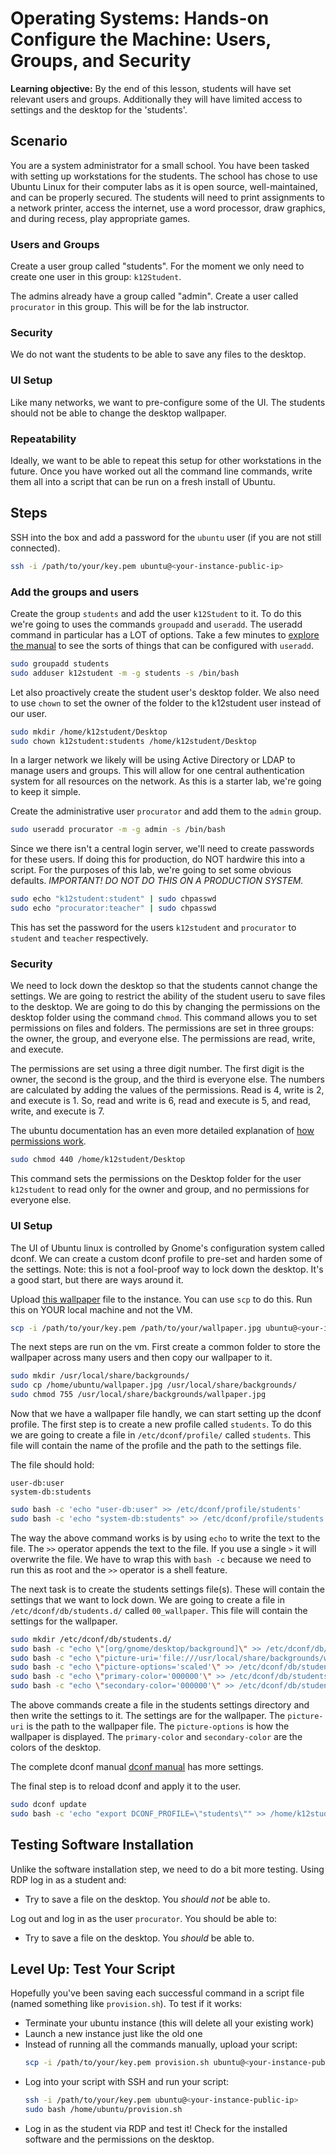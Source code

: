 <h1>
  <span class="headline">Operating Systems: Hands-on</span>
  <span class="subhead">Configure the Machine: Users, Groups, and Security</span>
</h1>


**Learning objective:** By the end of this lesson, students will have set relevant users and groups. Additionally they will have limited access to settings and the desktop for the 'students'.

## Scenario

You are a system administrator for a small school. You have been tasked with setting up workstations for the students. The school has chose to use Ubuntu Linux for their computer labs as it is open source, well-maintained, and can be properly secured. The students will need to print assignments to a network printer, access the internet, use a word processor, draw graphics, and during recess, play appropriate games. 

### Users and Groups

Create a user group called "students". For the moment we only need to create one user in this group: `k12Student`.

The admins already have a group called "admin". Create a user called `procurator` in this group. This will be for the lab instructor.

### Security

We do not want the students to be able to save any files to the desktop.

### UI Setup

Like many networks, we want to pre-configure some of the UI. The students should not be able to change the desktop wallpaper.

### Repeatability

Ideally, we want to be able to repeat this setup for other workstations in the future. Once you have worked out all the command line commands, write them all into a script that can be run on a fresh install of Ubuntu.

## Steps

SSH into the box and add a password for the `ubuntu` user (if you are not still connected).

```bash
ssh -i /path/to/your/key.pem ubuntu@<your-instance-public-ip>
```

### Add the groups and users

Create the group `students` and add the user `k12Student` to it. To do this we're going to uses the commands `groupadd` and `useradd`. The useradd command in particular has a LOT of options. Take a few minutes to [explore the manual](https://manpages.ubuntu.com/manpages/xenial/man8/useradd.8.html) to see the sorts of things that can be configured with `useradd`.

```bash
sudo groupadd students
sudo adduser k12student -m -g students -s /bin/bash
```

Let also proactively create the student user's desktop folder. We also need to use `chown` to set the owner of the folder to the k12student user instead of our user.

```bash
sudo mkdir /home/k12student/Desktop
sudo chown k12student:students /home/k12student/Desktop
```

In a larger network we likely will be using Active Directory or LDAP to manage users and groups. This will allow for one central authentication system for all resources on the network. As this is a starter lab, we're going to keep it simple.

Create the administrative user `procurator` and add them to the `admin` group.

```bash
sudo useradd procurator -m -g admin -s /bin/bash
```

Since we there isn't a central login server, we'll need to create passwords for these users. If doing this for production, do NOT hardwire this into a script. For the purposes of this lab, we're going to set some obvious defaults. *IMPORTANT! DO NOT DO THIS ON A PRODUCTION SYSTEM.*

```bash
sudo echo "k12student:student" | sudo chpasswd
sudo echo "procurator:teacher" | sudo chpasswd
```

This has set the password for the users `k12student` and `procurator` to `student` and `teacher` respectively.

### Security

We need to lock down the desktop so that the students cannot change the settings. We are going to restrict the ability of the student useru to save files to the desktop. We are going to do this by changing the permissions on the desktop folder using the command `chmod`. This command allows you to set permissions on files and folders. The permissions are set in three groups: the owner, the group, and everyone else. The permissions are read, write, and execute. 

The permissions are set using a three digit number. The first digit is the owner, the second is the group, and the third is everyone else. The numbers are calculated by adding the values of the permissions. Read is 4, write is 2, and execute is 1. So, read and write is 6, read and execute is 5, and read, write, and execute is 7. 

The ubuntu documentation has an even more detailed explanation of [how permissions work](https://help.ubuntu.com/community/FilePermissions).

```bash
sudo chmod 440 /home/k12student/Desktop
```

This command sets the permissions on the Desktop folder for the user `k12student` to read only for the owner and group, and no permissions for everyone else.

### UI Setup

The UI of Ubuntu linux is controlled by Gnome's configuration system called dconf. We can create a custom dconf profile to pre-set and harden some of the settings. Note: this is not a fool-proof way to lock down the desktop. It's a good start, but there are ways around it.

Upload [this wallpaper](./assets/wallpaper.jpg) file to the instance. You can use `scp` to do this. Run this on YOUR local machine and not the VM.

```bash
scp -i /path/to/your/key.pem /path/to/your/wallpaper.jpg ubuntu@<your-instance-public-ip>:/home/ubuntu/
```

The next steps are run on the vm. First create a common folder to store the wallpaper across many users and then copy our wallpaper to it.

```bash
sudo mkdir /usr/local/share/backgrounds/
sudo cp /home/ubuntu/wallpaper.jpg /usr/local/share/backgrounds/
sudo chmod 755 /usr/local/share/backgrounds/wallpaper.jpg
```

Now that we have a wallpaper file handly, we can start setting up the dconf profile. The first step is to create a new profile called `students`. To do this we are going to create a file in `/etc/dconf/profile/` called `students`. This file will contain the name of the profile and the path to the settings file.

The file should hold:

```
user-db:user
system-db:students
```

```bash
sudo bash -c 'echo "user-db:user" >> /etc/dconf/profile/students'
sudo bash -c 'echo "system-db:students" >> /etc/dconf/profile/students'
```

The way the above command works is by using `echo` to write the text to the file. The `>>` operator appends the text to the file. If you use a single `>` it will overwrite the file. We have to wrap this with `bash -c` because we need to run this as root and the `>>` operator is a shell feature.

The next task is to create the students settings file(s). These will contain the settings that we want to lock down. We are going to create a file in `/etc/dconf/db/students.d/` called `00_wallpaper`. This file will contain the settings for the wallpaper.

```bash
sudo mkdir /etc/dconf/db/students.d/
sudo bash -c "echo \"[org/gnome/desktop/background]\" >> /etc/dconf/db/students.d/00_wallpaper"
sudo bash -c "echo \"picture-uri='file:///usr/local/share/backgrounds/wallpaper.jpg'\" >> /etc/dconf/db/students.d/00_wallpaper"
sudo bash -c "echo \"picture-options='scaled'\" >> /etc/dconf/db/students.d/00_wallpaper"
sudo bash -c "echo \"primary-color='000000'\" >> /etc/dconf/db/students.d/00_wallpaper"
sudo bash -c "echo \"secondary-color='000000'\" >> /etc/dconf/db/students.d/00_wallpaper"
```

The above commands create a file in the students settings directory and then write the settings to it. The settings are for the wallpaper. The `picture-uri` is the path to the wallpaper file. The `picture-options` is how the wallpaper is displayed. The `primary-color` and `secondary-color` are the colors of the desktop.

The complete dconf manual [dconf manual](https://developer.gnome.org/dconf/unstable/dconf-tool.html) has more settings.

The final step is to reload dconf and apply it to the user.

```bash
sudo dconf update
sudo bash -c 'echo "export DCONF_PROFILE=\"students\"" >> /home/k12student/.profile'
```



## Testing Software Installation

Unlike the software installation step, we need to do a bit more testing. Using RDP log in as a student and:
- Try to save a file on the desktop. You *should not* be able to.

Log out and log in as the user `procurator`. You should be able to:
- Try to save a file on the desktop. You *should* be able to.

## Level Up: Test Your Script

Hopefully you've been saving each successful command in a script file (named something like `provision.sh`). To test if it works:

- Terminate your ubuntu instance (this will delete all your existing work)
- Launch a new instance just like the old one
- Instead of running all the commands manually, upload your script:
  ```bash
  scp -i /path/to/your/key.pem provision.sh ubuntu@<your-instance-public-ip>:/home/ubuntu
  ```
- Log into your script with SSH and run your script:
  ```bash
  ssh -i /path/to/your/key.pem ubuntu@<your-instance-public-ip>
  sudo bash /home/ubuntu/provision.sh
  ```
- Log in as the student via RDP and test it! Check for the installed software and the permissions on the desktop.